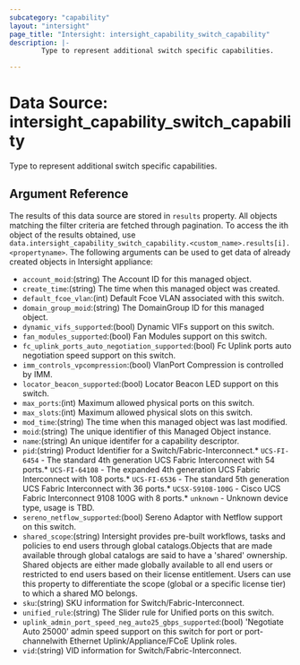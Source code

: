 ```yaml
---
subcategory: "capability"
layout: "intersight"
page_title: "Intersight: intersight_capability_switch_capability"
description: |-
        Type to represent additional switch specific capabilities.

---
```


# Data Source: intersight_capability_switch_capability
Type to represent additional switch specific capabilities.
## Argument Reference
The results of this data source are stored in `results` property.
All objects matching the filter criteria are fetched through pagination.
To access the ith object of the results obtained, use `data.intersight_capability_switch_capability.<custom_name>.results[i].<propertyname>`.
The following arguments can be used to get data of already created objects in Intersight appliance:
* `account_moid`:(string) The Account ID for this managed object. 
* `create_time`:(string) The time when this managed object was created. 
* `default_fcoe_vlan`:(int) Default Fcoe VLAN associated with this switch. 
* `domain_group_moid`:(string) The DomainGroup ID for this managed object. 
* `dynamic_vifs_supported`:(bool) Dynamic VIFs support on this switch. 
* `fan_modules_supported`:(bool) Fan Modules support on this switch. 
* `fc_uplink_ports_auto_negotiation_supported`:(bool) Fc Uplink ports auto negotiation speed support on this switch. 
* `imm_controls_vpcompression`:(bool) VlanPort Compression is controlled by IMM. 
* `locator_beacon_supported`:(bool) Locator Beacon LED support on this switch. 
* `max_ports`:(int) Maximum allowed physical ports on this switch. 
* `max_slots`:(int) Maximum allowed physical slots on this switch. 
* `mod_time`:(string) The time when this managed object was last modified. 
* `moid`:(string) The unique identifier of this Managed Object instance. 
* `name`:(string) An unique identifer for a capability descriptor. 
* `pid`:(string) Product Identifier for a Switch/Fabric-Interconnect.* `UCS-FI-6454` - The standard 4th generation UCS Fabric Interconnect with 54 ports.* `UCS-FI-64108` - The expanded 4th generation UCS Fabric Interconnect with 108 ports.* `UCS-FI-6536` - The standard 5th generation UCS Fabric Interconnect with 36 ports.* `UCSX-S9108-100G` - Cisco UCS Fabric Interconnect 9108 100G with 8 ports.* `unknown` - Unknown device type, usage is TBD. 
* `sereno_netflow_supported`:(bool) Sereno Adaptor with Netflow support on this switch. 
* `shared_scope`:(string) Intersight provides pre-built workflows, tasks and policies to end users through global catalogs.Objects that are made available through global catalogs are said to have a 'shared' ownership. Shared objects are either made globally available to all end users or restricted to end users based on their license entitlement. Users can use this property to differentiate the scope (global or a specific license tier) to which a shared MO belongs. 
* `sku`:(string) SKU information for Switch/Fabric-Interconnect. 
* `unified_rule`:(string) The Slider rule for Unified ports on this switch. 
* `uplink_admin_port_speed_neg_auto25_gbps_supported`:(bool) 'Negotiate Auto 25000' admin speed support on this switch for port or port-channelwith Ethernet Uplink/Appliance/FCoE Uplink roles. 
* `vid`:(string) VID information for Switch/Fabric-Interconnect. 
 
